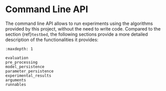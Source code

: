 # Command Line API

The command line API allows to run experiments using the algorithms provided by this project, without the need to write code. Compared to the section {ref}`testbed`, the following sections provide a more detailed description of the functionalities it provides:

```{toctree}
:maxdepth: 1

evaluation
pre_processing
model_persistence
parameter_persistence
experimental_results
arguments
runnables
```
